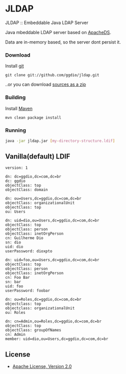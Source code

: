 # JLDAP
JLDAP :: Embeddable Java LDAP Server

Java mbeddable LDAP server based on [ApacheDS](http://directory.apache.org/apacheds/).

Data are in-memory based, so the server dont persist it.

### Download

Install [git](http://git-scm.com/)

```
git clone git://github.com/ggdio/jldap.git
```

..or you can download [sources as a zip](https://github.com/ggdio/jldap/archive/master.zip)

### Building

Install [Maven](http://maven.apache.org/)

```bash
mvn clean package install
```

### Running
```bash
java -jar jldap.jar [my-directory-structure.ldif]
```

## Vanilla(default) LDIF

```
version: 1

dn: dc=ggdio,dc=com,dc=br
dc: ggdio
objectClass: top
objectClass: domain

dn: ou=Users,dc=ggdio,dc=com,dc=br
objectClass: organizationalUnit
objectClass: top
ou: Users

dn: uid=dio,ou=Users,dc=ggdio,dc=com,dc=br
objectClass: top
objectClass: person
objectClass: inetOrgPerson
cn: Guilherme Dio
sn: dio
uid: dio
userPassword: dioxpto

dn: uid=foo,ou=Users,dc=ggdio,dc=com,dc=br
objectClass: top
objectClass: person
objectClass: inetOrgPerson
cn: Foo Bar
sn: bar
uid: foo
userPassword: foobar

dn: ou=Roles,dc=ggdio,dc=com,dc=br
objectclass: top
objectclass: organizationalUnit
ou: Roles

dn: cn=Admin,ou=Roles,dc=ggdio,dc=com,dc=br
objectClass: top
objectClass: groupOfNames
cn: Admin
member: uid=dio,ou=Users,dc=ggdio,dc=com,dc=br
```

## License

* [Apache License, Version 2.0](http://www.apache.org/licenses/LICENSE-2.0)
 

